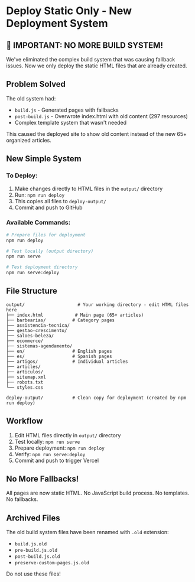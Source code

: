 # Deploy Static Only - New Deployment System

## 🚨 IMPORTANT: NO MORE BUILD SYSTEM!

We've eliminated the complex build system that was causing fallback issues. Now we only deploy the static HTML files that are already created.

## Problem Solved

The old system had:
- `build.js` - Generated pages with fallbacks
- `post-build.js` - Overwrote index.html with old content (297 resources)
- Complex template system that wasn't needed

This caused the deployed site to show old content instead of the new 65+ organized articles.

## New Simple System

### To Deploy:

1. Make changes directly to HTML files in the `output/` directory
2. Run: `npm run deploy`
3. This copies all files to `deploy-output/` 
4. Commit and push to GitHub

### Available Commands:

```bash
# Prepare files for deployment
npm run deploy

# Test locally (output directory)
npm run serve

# Test deployment directory
npm run serve:deploy
```

## File Structure

```
output/                    # Your working directory - edit HTML files here
├── index.html            # Main page (65+ articles)
├── barbearias/          # Category pages
├── assistencia-tecnica/
├── gestao-crescimento/
├── saloes-beleza/
├── ecommerce/
├── sistemas-agendamento/
├── en/                  # English pages
├── es/                  # Spanish pages
├── artigos/             # Individual articles
├── articles/
├── articulos/
├── sitemap.xml
├── robots.txt
└── styles.css

deploy-output/           # Clean copy for deployment (created by npm run deploy)
```

## Workflow

1. Edit HTML files directly in `output/` directory
2. Test locally: `npm run serve`
3. Prepare deployment: `npm run deploy`
4. Verify: `npm run serve:deploy`
5. Commit and push to trigger Vercel

## No More Fallbacks!

All pages are now static HTML. No JavaScript build process. No templates. No fallbacks.

## Archived Files

The old build system files have been renamed with `.old` extension:
- `build.js.old`
- `pre-build.js.old`
- `post-build.js.old`
- `preserve-custom-pages.js.old`

Do not use these files!